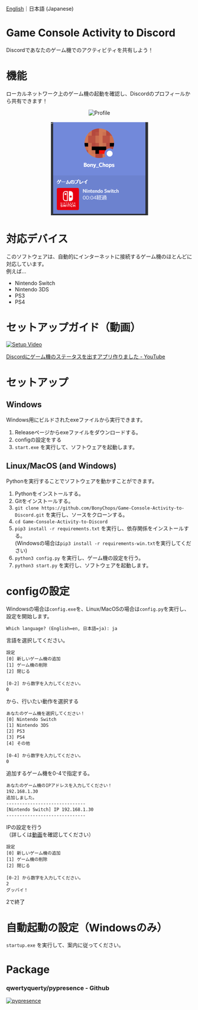[English](https://github.com/BonyChops/Game-Console-Activity-to-Discord)｜日本語 (Japanese)

# Game Console Activity to Discord

Discordであなたのゲーム機でのアクティビティを共有しよう！

# 機能

ローカルネットワーク上のゲーム機の起動を確認し、Discordのプロフィールから共有できます！

<div align="center">

<img src="https://raw.githubusercontent.com/bonychops/Game-Console-Activity-to-Discord/img/status.png" alt="Profile" title="Profile"><br><br>
<img src="https://raw.githubusercontent.com/bonychops/Game-Console-Activity-to-Discord/img/profile.png" alt="Profile" title="Profile">
</div>

# 対応デバイス

このソフトウェアは、自動的にインターネットに接続するゲーム機のほとんどに対応しています。       
例えば...

- Nintendo Switch
- Nintendo 3DS
- PS3
- PS4

# セットアップガイド（動画）

[![Setup Video](https://img.youtube.com/vi/5yHuvOHLPRc/0.jpg)](https://www.youtube.com/watch?v=5yHuvOHLPRc)

[Discordにゲーム機のステータスを出すアプリ作りました - YouTube](https://www.youtube.com/watch?v=5yHuvOHLPRc)

# セットアップ

## Windows

Windows用にビルドされたexeファイルから実行できます。

1. Releaseページからexeファイルをダウンロードする。
1. configの設定をする
1. `start.exe` を実行して、ソフトウェアを起動します。

## Linux/MacOS (and Windows)

Pythonを実行することでソフトウェアを動かすことができます。

1. Pythonをインストールする。
1. Gitをインストールする。
1. `git clone https://github.com/BonyChops/Game-Console-Activity-to-Discord.git` を実行し、ソースをクローンする。
1. `cd Game-Console-Activity-to-Discord`
1. `pip3 install -r requirements.txt` を実行し、依存関係をインストールする。  
(Windowsの場合は`pip3 install -r requirements-win.txt`を実行してください)
1. `python3 config.py` を実行し、ゲーム機の設定を行う。
1. `python3 start.py` を実行し、ソフトウェアを起動します。

# configの設定

Windowsの場合は`config.exe`を、Linux/MacOSの場合は`config.py`を実行し、設定を開始します。

```
Which language? (English=en, 日本語=ja): ja
```
言語を選択してください。

```
設定
[0] 新しいゲーム機の追加
[1] ゲーム機の削除
[2] 閉じる

[0-2] から数字を入力してください。
0 
```

から、行いたい動作を選択する

```
あなたのゲーム機を選択してください！
[0] Nintendo Switch
[1] Nintendo 3DS
[2] PS3
[3] PS4
[4] その他

[0-4] から数字を入力してください。
0
```

追加するゲーム機を0-4で指定する。

```
あなたのゲーム機のIPアドレスを入力してください！
192.168.1.30
追加しました。
------------------------------
[Nintendo Switch] IP 192.168.1.30
------------------------------
```

IPの設定を行う        
（詳しくは[動画](#セットアップガイド動画)を確認してください）

```
設定
[0] 新しいゲーム機の追加
[1] ゲーム機の削除
[2] 閉じる

[0-2] から数字を入力してください。
2
グッバイ！
```

2で終了

# 自動起動の設定（Windowsのみ）

`startup.exe` を実行して、案内に従ってください。

# Package
### qwertyquerty/pypresence - Github

[![pypresence](https://img.shields.io/badge/using-pypresence-00bb88.svg?style=for-the-badge&logo=discord&logoWidth=20)](https://github.com/qwertyquerty/pypresence)
